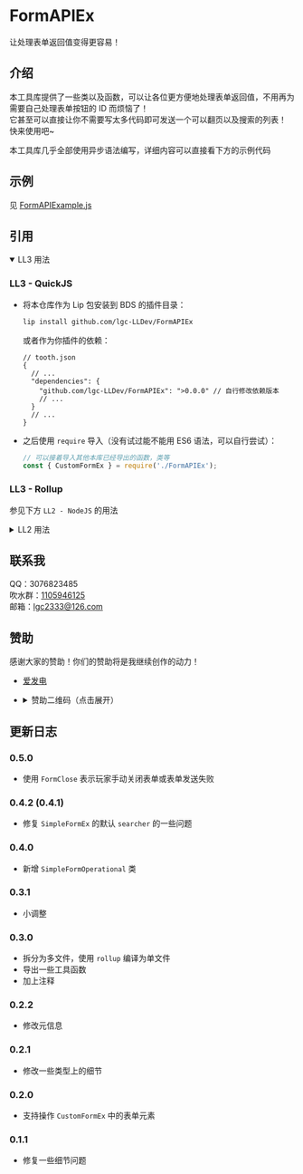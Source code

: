 <!-- markdownlint-disable MD033 -->

# FormAPIEx

让处理表单返回值变得更容易！

## 介绍

本工具库提供了一些类以及函数，可以让各位更方便地处理表单返回值，不用再为需要自己处理表单按钮的 ID 而烦恼了！  
它甚至可以直接让你不需要写太多代码即可发送一个可以翻页以及搜索的列表！  
快来使用吧~

本工具库几乎全部使用异步语法编写，详细内容可以直接看下方的示例代码

## 示例

见 [FormAPIExample.js](https://github.com/lgc-LLSEDev/FormAPIEx/blob/master/FormAPIExample.js)

## 引用

<details open>
<summary>LL3 用法</summary>

### LL3 - QuickJS

- 将本仓库作为 Lip 包安装到 BDS 的插件目录：

  ```bash
  lip install github.com/lgc-LLDev/FormAPIEx
  ```

  或者作为你插件的依赖：

  ```jsonc
  // tooth.json
  {
    // ...
    "dependencies": {
      "github.com/lgc-LLDev/FormAPIEx": ">0.0.0" // 自行修改依赖版本
      // ...
    }
    // ...
  }
  ```

- 之后使用 `require` 导入（没有试过能不能用 ES6 语法，可以自行尝试）：

  ```js
  // 可以接着导入其他本库已经导出的函数，类等
  const { CustomFormEx } = require('./FormAPIEx');
  ```

### LL3 - Rollup

参见下方 `LL2 - NodeJS` 的用法

</details>

<details>
<summary>LL2 用法</summary>

### LL2 - QuickJS

- 将编译好的 `FormAPIEx.js` 扔进 BDS 目录的 `plugins/lib` 文件夹中，之后使用下面的代码来导入

  ```js

  ```

  如果你使用的是 TypeScript，那么我更推荐你使用模块语法导入

  ```ts
  // 可以接着导入其他本库已经导出的函数，类，接口等
  import { CustomFormEx } from './lib/FormAPIEx';
  ```

### LL2 - NodeJS

#### 引用 `form-api-ex` npm 包

- 先将本包加入你项目的依赖项中

  推荐使用 `pnpm` 管理项目依赖  
  下面的命令假设你已经安装了 `pnpm`，如果你没有安装，可以往上翻翻看看如何安装，也可以换用其他包管理器  
  使用下面的命令将本包添加到你项目的依赖项中

  ```bash
  pnpm i form-api-ex
  ```

- 然后使用下面的语法导入

  ```js
  // 可以接着导入其他本库已经导出的函数，类等
  const { CustomFormEx } = require('form-api-ex');
  ```

  如果你使用的是 TypeScript，那么我更推荐你使用模块语法导入

  ```ts
  // 可以接着导入其他本库已经导出的函数，类，接口等
  import { CustomFormEx } from 'form-api-ex';
  ```

</details>

## 联系我

QQ：3076823485  
吹水群：[1105946125](https://jq.qq.com/?_wv=1027&k=Z3n1MpEp)  
邮箱：<lgc2333@126.com>

## 赞助

感谢大家的赞助！你们的赞助将是我继续创作的动力！

- [爱发电](https://afdian.net/@lgc2333)
- <details>
    <summary>赞助二维码（点击展开）</summary>

  ![讨饭](https://raw.githubusercontent.com/lgc2333/ShigureBotMenu/master/src/imgs/sponsor.png)

  </details>

## 更新日志

### 0.5.0

- 使用 `FormClose` 表示玩家手动关闭表单或表单发送失败

### 0.4.2 (0.4.1)

- 修复 `SimpleFormEx` 的默认 `searcher` 的一些问题

### 0.4.0

- 新增 `SimpleFormOperational` 类

### 0.3.1

- 小调整

### 0.3.0

- 拆分为多文件，使用 `rollup` 编译为单文件
- 导出一些工具函数
- 加上注释

### 0.2.2

- 修改元信息

### 0.2.1

- 修改一些类型上的细节

### 0.2.0

- 支持操作 `CustomFormEx` 中的表单元素

### 0.1.1

- 修复一些细节问题
